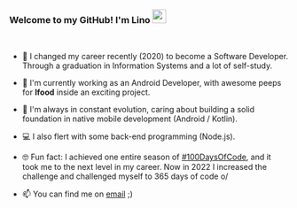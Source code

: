 ### Welcome to my GitHub! I'm Lino <img src="https://media.giphy.com/media/hvRJCLFzcasrR4ia7z/giphy.gif" width="25px"> 
<br>

- 🌱  I changed my career recently (2020) to become a Software Developer. Through a graduation in Information Systems and a lot of self-study. 
- 🏢  I'm currently working as an Android Developer, with awesome peeps for **Ifood** inside an exciting project.
- 📱 I'm always in constant evolution, caring about building a solid foundation in native mobile development (Android / Kotlin). 
- 💻  I also flert with some back-end programming (Node.js).

- 🤓  Fun fact: I achieved one entire season of <a href="https://twitter.com/search?q=%23100DaysOfCode&src=hashtag_click">#100DaysOfCode</a>, and it took me to the next level in my career. Now in 2022 I increased the challenge and challenged myself to 365 days of code o/

- 📫 You can find me on <a href="mailto:linoc.veloso@gmail.com">email</a> ;)


<!--
**velosobr/velosobr** is a ✨ _special_ ✨ repository because its `README.md` (this file) appears on your GitHub profile.
- 📫 You can find me on <a href = "https://www.linkedin.com/in/linoveloso/">linkedin</a> ;)

[![Top Langs](https://github-readme-stats.vercel.app/api/top-langs/?username=velosobr&layout=compact)](https://github.com/velosobr/github-readme-stats)
![github stats](https://github-readme-stats.vercel.app/api?username=velosobr&count_private=true&theme=dracula&show_icons=true&line_height=15)

-->
